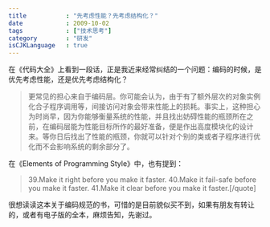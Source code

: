 ```yaml
---
title           : "先考虑性能？先考虑结构化？"
date            : 2009-10-02
tags            : ["技术思考"]
category        : "研发"
isCJKLanguage   : true
---
```


在《代码大全》上看到一段话，正是我近来经常纠结的一个问题：编码的时候，是优先考虑性能，还是优先考虑结构化？

> 更常见的担心来自于编码层。你可能会认为，由于有了额外层次的对象实例化合子程序调用等，间接访问对象会带来性能上的损耗。事实上，这种担心为时尚早，因为你能够衡量系统的性能，并且找出妨碍性能的瓶颈所在之前，在编码层能为性能目标所作的最好准备，便是作出高度模块化的设计来。等你日后找出了性能的瓶颈，你就可以针对个别的类或者子程序进行优化而不会影响系统的剩余部分了。

在《Elements of Programming Style》中，也有提到：

> 39.Make it right before you make it faster.
> 40.Make it fail-safe before you make it faster.
> 41.Make it clear before you make it faster.[/quote]

很想读读这本关于编码规范的书，可惜的是目前貌似买不到，如果有朋友有转让的，或者有电子版的全本，麻烦告知，先谢过。
